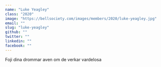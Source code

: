 ```yaml
---
name: "Luke Yeagley"
class: "2020"
image: "https://bellsociety.com/images/members/2020/luke-yeagley.jpg"
email: ""
slug: "luke-yeagley"
github: ""
twitter: ""
linkedin: ""
facebook: ""
---
```

Foji dina drommar aven om de verkar vardelosa